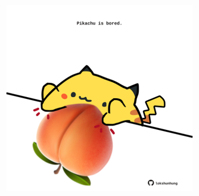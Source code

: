 <!-- built at 23/02/2023, 01:34:25 UTC -->
<p align="center">
  <img width="500" height="500" src="./ReadmeImage.svg">
</p>
